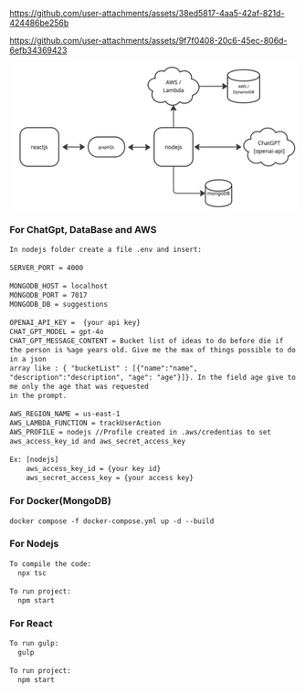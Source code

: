 https://github.com/user-attachments/assets/38ed5817-4aa5-42af-821d-424486be256b

https://github.com/user-attachments/assets/9f7f0408-20c6-45ec-806d-6efb34369423

![alt text](https://github.com/fabiose81/things-to-do/blob/master/things-to-do.jpg?raw=true)

### For ChatGpt, DataBase and AWS 
    In nodejs folder create a file .env and insert:

    SERVER_PORT = 4000 

    MONGODB_HOST = localhost
    MONGODB_PORT = 7017
    MONGODB_DB = suggestions

    OPENAI_API_KEY =  {your api key}
    CHAT_GPT_MODEL = gpt-4o
    CHAT_GPT_MESSAGE_CONTENT = Bucket list of ideas to do before die if the person is %age years old. Give me the max of things possible to do in a json  
    array like : { "bucketList" : [{"name":"name", "description":"description", "age": "age"}]}. In the field age give to me only the age that was requested 
    in the prompt.

    AWS_REGION_NAME = us-east-1
    AWS_LAMBDA_FUNCTION = trackUserAction
    AWS_PROFILE = nodejs //Profile created in .aws/credentias to set aws_access_key_id and aws_secret_access_key 

    Ex: [nodejs]
        aws_access_key_id = {your key id}
        aws_secret_access_key = {your access key}
    
### For Docker(MongoDB)
    docker compose -f docker-compose.yml up -d --build

### For Nodejs
    To compile the code:
      npx tsc
      
    To run project:
      npm start

### For React
    To run gulp:
      gulp
      
    To run project:
      npm start
